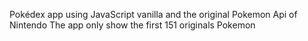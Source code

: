 


Pokédex app using JavaScript vanilla and the original Pokemon Api of Nintendo
The app only show the first 151 originals Pokemon
